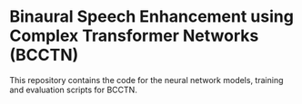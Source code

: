 # Binaural Speech Enhancement using Complex Transformer Networks (BCCTN)
This repository contains the code for the neural network models, training and evaluation scripts for BCCTN.

